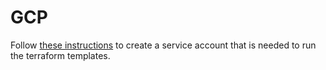 # GCP

Follow [these instructions](https://docs.pivotal.io/platform/ops-manager/2-8/gcp/prepare-env-terraform.html)
to create a service account that is needed to run the terraform templates.
